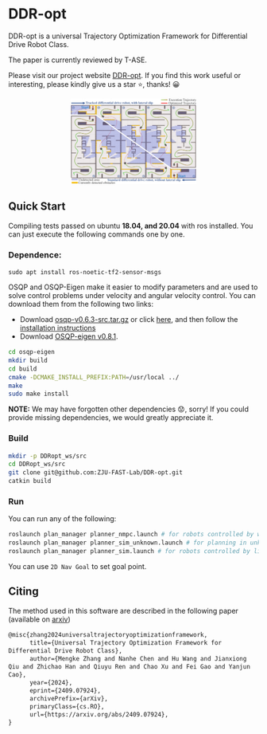 # DDR-opt

DDR-opt is a universal Trajectory Optimization Framework for Differential Drive Robot Class.

The paper is currently reviewed by T-ASE.

Please visit our project website [DDR-opt](https://zju-fast-lab.github.io/DDR-opt/).
If you find this work useful or interesting, please kindly give us a star ⭐, thanks! 😀

<p align="center">
    <img src="others/picture/head_figure_trajectory2.png" alt="Trajectory" width="50%">
</p>

## Quick Start
Compiling tests passed on ubuntu **18.04, and 20.04** with ros installed.
You can just execute the following commands one by one.
### Dependence:
```
sudo apt install ros-noetic-tf2-sensor-msgs
```

OSQP and OSQP-Eigen make it easier to modify parameters and are used to solve control problems under velocity and angular velocity control.
You can download them from the following two links:
- Download [osqp-v0.6.3-src.tar.gz](https://github.com/osqp/osqp/releases/tag/v0.6.3) or click [here](https://github.com/osqp/osqp/releases/download/v0.6.3/osqp-v0.6.3-src.tar.gz), and then follow the [installation instructions](https://osqp.org/docs/get_started/sources.html)
- Download [OSQP-eigen v0.8.1](https://github.com/robotology/osqp-eigen/releases/tag/v0.8.1).
```bash
cd osqp-eigen
mkdir build
cd build
cmake -DCMAKE_INSTALL_PREFIX:PATH=/usr/local ../
make
sudo make install
```

**NOTE:** We may have forgotten other dependencies 😟, sorry! If you could provide missing dependencies, we would greatly appreciate it. 

### Build
``` bash
mkdir -p DDRopt_ws/src
cd DDRopt_ws/src
git clone git@github.com:ZJU-FAST-Lab/DDR-opt.git
catkin build
```

### Run
You can run any of the following: 
``` bash
roslaunch plan_manager planner_nmpc.launch # for robots controlled by wheel speeds
roslaunch plan_manager planner_sim_unknown.launch # for planning in unknown space
roslaunch plan_manager planner_sim.launch # for robots controlled by linear and angular velocity
```

You can use `2D Nav Goal` to set goal point.  


## Citing
The method used in this software are described in the following paper (available on [arxiv](https://arxiv.org/abs/2409.07924v2))

```
@misc{zhang2024universaltrajectoryoptimizationframework,
      title={Universal Trajectory Optimization Framework for Differential Drive Robot Class}, 
      author={Mengke Zhang and Nanhe Chen and Hu Wang and Jianxiong Qiu and Zhichao Han and Qiuyu Ren and Chao Xu and Fei Gao and Yanjun Cao},
      year={2024},
      eprint={2409.07924},
      archivePrefix={arXiv},
      primaryClass={cs.RO},
      url={https://arxiv.org/abs/2409.07924}, 
}
```
